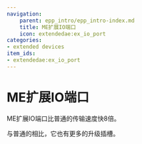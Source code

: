 ```yaml
---
navigation:
    parent: epp_intro/epp_intro-index.md
    title: ME扩展IO端口
    icon: extendedae:ex_io_port
categories:
- extended devices
item_ids:
- extendedae:ex_io_port
---
```


# ME扩展IO端口

<Row gap="20">
<BlockImage id="extendedae:ex_io_port" p:powered="true" scale="8"></BlockImage>
</Row>

ME扩展IO端口比普通<ItemLink id="ae2:io_port" />的传输速度快8倍。

与普通的相比，它也有更多的升级插槽。
